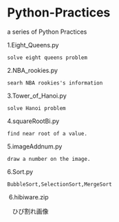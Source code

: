 # Python-Practices
a series of Python Practices
  
  1.Eight_Queens.py	
  
  
    solve eight queens problem 
  2.NBA_rookies.py	
  
  
    searh NBA rookies's information
  3.Tower_of_Hanoi.py	
  
  
    solve Hanoi problem
  4.squareRootBi.py
  
  
    find near root of a value.

  5.imageAddnum.py
  
    draw a number on the image.

  6.Sort.py
  
    BubbleSort,SelectionSort,MergeSort
    
  6.hibiware.zip
  
    ひび割れ画像
